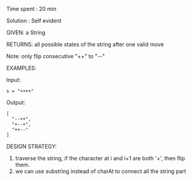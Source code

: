 Time spent : 20 min

Solution : Self evident	

GIVEN: a String 

RETURNS: all possible states of the string after one valid move

Note: only flip consecutive "++" to "--"

EXAMPLES:

Input: 

```
s = "++++"
```

Output: 

```
[
  "--++",
  "+--+",
  "++--"
]
```



DESIGN STRATEGY: 

1. traverse the string, if the character at i and i+1 are both '+', then flip them.
2. we can use substring instead of charAt to connect all the string part